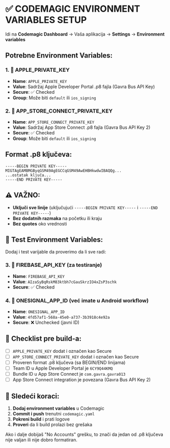 # ✅ CODEMAGIC ENVIRONMENT VARIABLES SETUP

Idi na **Codemagic Dashboard** → Vaša aplikacija → **Settings** → **Environment variables**

## Potrebne Environment Variables:

### 1. 🔐 APPLE_PRIVATE_KEY
- **Name**: `APPLE_PRIVATE_KEY`
- **Value**: Sadržaj Apple Developer Portal .p8 fajla (Gavra Bus API Key)
- **Secure**: ✅ Checked
- **Group**: Može biti `default` ili `ios_signing`

### 2. 🔐 APP_STORE_CONNECT_PRIVATE_KEY  
- **Name**: `APP_STORE_CONNECT_PRIVATE_KEY`
- **Value**: Sadržaj App Store Connect .p8 fajla (Gavra Bus API Key 2)
- **Secure**: ✅ Checked
- **Group**: Može biti `default` ili `ios_signing`

## Format .p8 ključeva:
```
-----BEGIN PRIVATE KEY-----
MIGTAgEAMBMGByqGSM49AgEGCCqGSM49AwEHBHkwdwIBAQQg...
...ostatak ključa...
-----END PRIVATE KEY-----
```

## ⚠️ VAŽNO:
- **Uključi sve linije** (uključujući `-----BEGIN PRIVATE KEY-----` i `-----END PRIVATE KEY-----`)
- **Bez dodatnih razmaka** na početku ili kraju
- **Bez quotes** oko vrednosti

## 🧪 Test Environment Variables:

Dodaj i test varijable da proverimo da li sve radi:

### 3. 🔧 FIREBASE_API_KEY (za testiranje)
- **Name**: `FIREBASE_API_KEY`  
- **Value**: `AIzaSyBqRskM83ktbh7cGauSkrzIO4xZsP3schk`
- **Secure**: ✅ Checked

### 4. 🔧 ONESIGNAL_APP_ID (već imate u Android workflow)
- **Name**: `ONESIGNAL_APP_ID`
- **Value**: `4fd57af1-568a-45e0-a737-3b3918c4e92a`
- **Secure**: ❌ Unchecked (javni ID)

## 📝 Checklist pre build-a:

- [ ] `APPLE_PRIVATE_KEY` dodat i označen kao Secure
- [ ] `APP_STORE_CONNECT_PRIVATE_KEY` dodat i označen kao Secure  
- [ ] Proveren format .p8 ključeva (sa BEGIN/END linijama)
- [ ] Team ID u Apple Developer Portal je `6CY9Q44KMQ`
- [ ] Bundle ID u App Store Connect je `com.gavra.gavra013`
- [ ] App Store Connect integration je povezana (Gavra Bus API Key 2)

## 🚀 Sledeći koraci:

1. **Dodaj environment variables** u Codemagic
2. **Commit i push** trenutni `codemagic.yaml`  
3. **Pokreni build** i prati logove
4. **Proveri** da li build prolazi bez grešaka

Ako i dalje dobijaš "No Accounts" grešku, to znači da jedan od .p8 ključeva nije valjan ili nije dobro formatiran.
